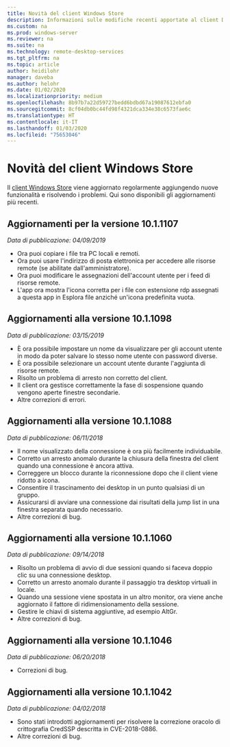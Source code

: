 ```yaml
---
title: Novità del client Windows Store
description: Informazioni sulle modifiche recenti apportate al client Desktop remoto per Windows Store
ms.custom: na
ms.prod: windows-server
ms.reviewer: na
ms.suite: na
ms.technology: remote-desktop-services
ms.tgt_pltfrm: na
ms.topic: article
author: heidilohr
manager: daveba
ms.author: helohr
ms.date: 01/02/2020
ms.localizationpriority: medium
ms.openlocfilehash: 8b97b7a22d59727bedd6bdbd67a19087612ebfa0
ms.sourcegitcommit: 8cf04db0bc44fd98f4321dca334e38c6573fae6c
ms.translationtype: HT
ms.contentlocale: it-IT
ms.lasthandoff: 01/03/2020
ms.locfileid: "75653046"
---
```

# <a name="whats-new-in-the-windows-store-client"></a>Novità del client Windows Store

Il [client Windows Store](windows.md) viene aggiornato regolarmente aggiungendo nuove funzionalità e risolvendo i problemi. Qui sono disponibili gli aggiornamenti più recenti.

## <a name="updates-for-version-1011107"></a>Aggiornamenti per la versione 10.1.1107

*Data di pubblicazione: 04/09/2019*

- Ora puoi copiare i file tra PC locali e remoti.
- Ora puoi usare l'indirizzo di posta elettronica per accedere alle risorse remote (se abilitate dall'amministratore).
- Ora puoi modificare le assegnazioni dell'account utente per i feed di risorse remote.
- L'app ora mostra l'icona corretta per i file con estensione rdp assegnati a questa app in Esplora file anziché un'icona predefinita vuota.

## <a name="updates-for-version-1011098"></a>Aggiornamenti alla versione 10.1.1098

*Data di pubblicazione: 03/15/2019*

- È ora possibile impostare un nome da visualizzare per gli account utente in modo da poter salvare lo stesso nome utente con password diverse.
- È ora possibile selezionare un account utente durante l'aggiunta di risorse remote.
- Risolto un problema di arresto non corretto del client.
- Il client ora gestisce correttamente la fase di sospensione quando vengono aperte finestre secondarie.
- Altre correzioni di errori.

## <a name="updates-for-version-1011088"></a>Aggiornamenti alla versione 10.1.1088

*Data di pubblicazione: 06/11/2018*

- Il nome visualizzato della connessione è ora più facilmente individuabile.
- Corretto un arresto anomalo durante la chiusura della finestra del client quando una connessione è ancora attiva.
- Correggere un blocco durante la riconnessione dopo che il client viene ridotto a icona.
- Consentire il trascinamento dei desktop in un punto qualsiasi di un gruppo.
- Assicurarsi di avviare una connessione dai risultati della jump list in una finestra separata quando necessario.
- Altre correzioni di bug.

## <a name="updates-for-version-1011060"></a>Aggiornamenti alla versione 10.1.1060

*Data di pubblicazione: 09/14/2018*

- Risolto un problema di avvio di due sessioni quando si faceva doppio clic su una connessione desktop.
- Corretto un arresto anomalo durante il passaggio tra desktop virtuali in locale.
- Quando una sessione viene spostata in un altro monitor, ora viene anche aggiornato il fattore di ridimensionamento della sessione.
- Gestire le chiavi di sistema aggiuntive, ad esempio AltGr.
- Altre correzioni di bug.

## <a name="updates-for-version-1011046"></a>Aggiornamenti alla versione 10.1.1046

*Data di pubblicazione: 06/20/2018*

- Correzioni di bug.

## <a name="updates-for-version-1011042"></a>Aggiornamenti alla versione 10.1.1042

*Data di pubblicazione: 04/02/2018*

- Sono stati introdotti aggiornamenti per risolvere la correzione oracolo di crittografia CredSSP descritta in CVE-2018-0886.
- Altre correzioni di bug.
